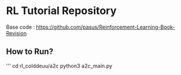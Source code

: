 # RL Tutorial Repository
Base code : https://github.com/pasus/Reinforcement-Learning-Book-Revision

## How to Run?
'''
cd rl_colddeuu/a2c
python3 a2c_main.py
